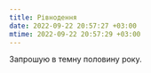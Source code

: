 ```yaml
---
title: Рівнодення
date: 2022-09-22 20:57:27 +03:00
mtime: 2022-09-22 20:57:29 +03:00
---
```


Запрошую в темну половину року.
